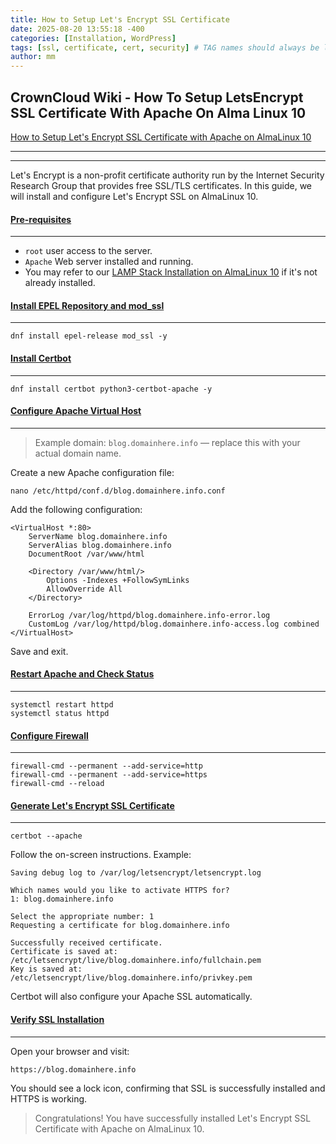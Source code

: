 ```yaml
---
title: How to Setup Let's Encrypt SSL Certificate
date: 2025-08-20 13:55:18 -400
categories: [Installation, WordPress]
tags: [ssl, certificate, cert, security] # TAG names should always be lowercase
author: mm
---
```




## CrownCloud Wiki - How To Setup LetsEncrypt SSL Certificate With Apache On Alma Linux 10
[How to Setup Let's Encrypt SSL Certificate with Apache on AlmaLinux 10](#How+to+Setup+Let%27s+Encrypt+SSL+Certificate+with+Apache+on+AlmaLinux+10)

* * *


------------------------------------------------------------------------------------------------------------------------------------------------------------

Let's Encrypt is a non-profit certificate authority run by the Internet Security Research Group that provides free SSL/TLS certificates. In this guide, we will install and configure Let's Encrypt SSL on AlmaLinux 10.

#### [Pre-requisites](#Pre-requisites)

* * *

*   `root` user access to the server.
*   `Apache` Web server installed and running.
*   You may refer to our [LAMP Stack Installation on AlmaLinux 10](https://wiki.crowncloud.net/index.php?How_to_Install_LAMP_Stack_on_AlmaLinux_10) if it's not already installed.

#### [Install EPEL Repository and mod\_ssl](#Install+EPEL+Repository+and+mod_ssl)

* * *

```
dnf install epel-release mod_ssl -y
```


#### [Install Certbot](#Install+Certbot)

* * *

```
dnf install certbot python3-certbot-apache -y
```


#### [Configure Apache Virtual Host](#Configure+Apache+Virtual+Host)

* * *

> Example domain: `blog.domainhere.info` — replace this with your actual domain name.

Create a new Apache configuration file:

```
nano /etc/httpd/conf.d/blog.domainhere.info.conf
```


Add the following configuration:

```
<VirtualHost *:80>
    ServerName blog.domainhere.info
    ServerAlias blog.domainhere.info
    DocumentRoot /var/www/html

    <Directory /var/www/html/>
        Options -Indexes +FollowSymLinks
        AllowOverride All
    </Directory>

    ErrorLog /var/log/httpd/blog.domainhere.info-error.log
    CustomLog /var/log/httpd/blog.domainhere.info-access.log combined
</VirtualHost>
```


Save and exit.

#### [Restart Apache and Check Status](#Restart+Apache+and+Check+Status)

* * *

```
systemctl restart httpd
systemctl status httpd
```


#### [Configure Firewall](#Configure+Firewall)

* * *

```
firewall-cmd --permanent --add-service=http
firewall-cmd --permanent --add-service=https
firewall-cmd --reload
```


#### [Generate Let's Encrypt SSL Certificate](#Generate+Let%27s+Encrypt+SSL+Certificate)

* * *

```
certbot --apache
```


Follow the on-screen instructions. Example:

```
Saving debug log to /var/log/letsencrypt/letsencrypt.log

Which names would you like to activate HTTPS for?
1: blog.domainhere.info

Select the appropriate number: 1
Requesting a certificate for blog.domainhere.info

Successfully received certificate.
Certificate is saved at: /etc/letsencrypt/live/blog.domainhere.info/fullchain.pem
Key is saved at:         /etc/letsencrypt/live/blog.domainhere.info/privkey.pem
```


Certbot will also configure your Apache SSL automatically.

#### [Verify SSL Installation](#Verify+SSL+Installation)

* * *

Open your browser and visit:

```
https://blog.domainhere.info
```


You should see a lock icon, confirming that SSL is successfully installed and HTTPS is working.

> Congratulations! You have successfully installed Let's Encrypt SSL Certificate with Apache on AlmaLinux 10.